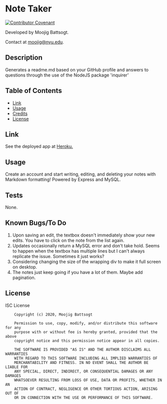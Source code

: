 
# Note Taker
[![Contributor Covenant](https://img.shields.io/badge/Contributor%20Covenant-v2.0%20adopted-ff69b4.svg)](https://www.contributor-covenant.org/version/2/0/code_of_conduct/) 

Developed by Moojig Battsogt. 

Contact at moojig@nyu.edu.

## Description 

Generates a readme.md based on your GitHub profile and answers to questions through the use of the NodeJS package 'inquirer'

## Table of Contents

* [Link](#Link)
* [Usage](#usage)
* [Credits](#credits)
* [License](#license)


## Link

See the deployed app at [Heroku.](https://note-taker-mooj.herokuapp.com/)


## Usage 

Create an account and start writing, editing, and deleting your notes with Markdown formatting! Powered by Express and MySQL.


## Tests

None.


## Known Bugs/To Do

1. Upon saving an edit, the textbox doesn't immediately show your new edits. You have to click on the note from the list again.
2. Updates occasionally return a MySQL error and don't take hold. Seems to happen when the textbox has multiple lines but I can't always replicate the issue. Sometimes it just works?
3. Considering changing the size of the wrapping div to make it full screen on desktop.
4. The notes just keep going if you have a lot of them. Maybe add pagination.

## License

ISC License

        Copyright (c) 2020, Moojig Battsogt
        
        Permission to use, copy, modify, and/or distribute this software for any
        purpose with or without fee is hereby granted, provided that the above
        copyright notice and this permission notice appear in all copies.
        
        THE SOFTWARE IS PROVIDED "AS IS" AND THE AUTHOR DISCLAIMS ALL WARRANTIES
        WITH REGARD TO THIS SOFTWARE INCLUDING ALL IMPLIED WARRANTIES OF
        MERCHANTABILITY AND FITNESS. IN NO EVENT SHALL THE AUTHOR BE LIABLE FOR
        ANY SPECIAL, DIRECT, INDIRECT, OR CONSEQUENTIAL DAMAGES OR ANY DAMAGES
        WHATSOEVER RESULTING FROM LOSS OF USE, DATA OR PROFITS, WHETHER IN AN
        ACTION OF CONTRACT, NEGLIGENCE OR OTHER TORTIOUS ACTION, ARISING OUT OF
        OR IN CONNECTION WITH THE USE OR PERFORMANCE OF THIS SOFTWARE.
